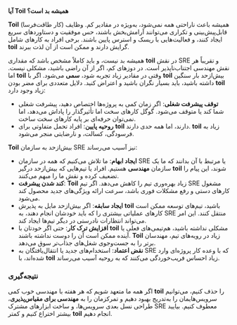 **آیا Toil همیشه بد است؟**

**Toil** (کار طاقت‌فرسا) همیشه باعث ناراحتی همه نمی‌شود، به‌ویژه در مقادیر کم. وظایف قابل‌پیش‌بینی و تکراری می‌توانند آرامش‌بخش باشند، حس موفقیت و دستاوردهای سریع ایجاد کنند، و فعالیت‌هایی با ریسک و استرس پایین باشند. برخی افراد به کارهای شامل **toil** گرایش دارند و ممکن است از آن لذت ببرند.

همیشه بد نیست، و باید کاملاً مشخص باشد که مقداری **toil** در نقش SRE و تقریباً هر نقش مهندسی اجتناب‌ناپذیر است. در دوزهای کم، اگر از آن راضی باشید، مشکلی نیست. اما **toil** وقتی در مقادیر زیاد تجربه شود، **سمی** می‌شود. اگر با **toil** بیش‌ازحد بار سنگین داشته باشید، باید بسیار نگران باشید و اعتراض کنید. دلایل متعددی برای مضر بودن **toil** زیاد وجود دارد:

- **توقف پیشرفت شغلی**: اگر زمان کمی به پروژه‌ها اختصاص دهید، پیشرفت شغلی شما کند یا متوقف می‌شود. گوگل کارهای سخت اما تأثیرگذار را پاداش می‌دهد، اما نمی‌توان حرفه‌ای بر پایه کارهای سخت ساخت.
- **روحیه پایین**: افراد تحمل متفاوتی برای **toil** دارند، اما همه حدی دارند. **toil** زیاد به فرسودگی، کسالت، و نارضایتی منجر می‌شود.

**Toil** بیش‌ازحد به سازمان SRE نیز آسیب می‌رساند:
- **ایجاد ابهام**: ما تلاش می‌کنیم که همه در سازمان SRE یا مرتبط با آن بدانند که ما یک سازمان **مهندسی** هستیم. افراد یا تیم‌هایی که بیش‌ازحد درگیر **toil** شوند، این پیام را تضعیف کرده و نقش ما را مبهم می‌کنند.
- **کند شدن پیشرفت**: **Toil** زیاد بهره‌وری تیم را کاهش می‌دهد. اگر تیم SRE مشغول کارهای دستی و رفع مشکلات فوری باشد، سرعت ارائه ویژگی‌های جدید محصول کند می‌شود.
- **ایجاد سابقه**: اگر بیش‌ازحد مایل به پذیرش **toil** باشید، تیم‌های توسعه ممکن است کارهای عملیاتی بیشتری را که باید خودشان انجام دهند، به SRE منتقل کنند. این امر می‌تواند انتظارات نادرستی در دیگر تیم‌ها ایجاد کند.
- **افزایش ترک کار**: حتی اگر خودتان با **toil** مشکلی نداشته باشید، هم‌تیمی‌های فعلی یا آینده ممکن است آن را دوست نداشته باشند. **Toil** زیاد در رویه‌های تیم، مهندسان برتر را به جست‌وجوی شغل‌های جذاب‌تر سوق می‌دهد.
- **نقض اعتماد**: استخدام‌های جدید یا انتقال‌یافتگان به SRE که با وعده کار پروژه‌ای وارد شده‌اند، با **toil** زیاد احساس فریب‌خوردگی می‌کنند که به روحیه آسیب می‌رساند.

### نتیجه‌گیری
اگر همه ما متعهد شویم که هر هفته با مهندسی خوب کمی **toil** را حذف کنیم، می‌توانیم سرویس‌هایمان را به‌تدریج بهبود دهیم و تمرکزمان را به **مهندسی برای مقیاس‌پذیری**، طراحی نسل بعدی سرویس‌ها، و ساخت ابزارهای مشترک SRE معطوف کنیم. بیایید بیشتر اختراع کنیم و کمتر **toil** انجام دهیم.